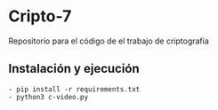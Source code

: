 # Cripto-7
Repositorio para el código de el trabajo de criptografía

## Instalación y ejecución
```
- pip install -r requirements.txt
- python3 c-video.py
```
